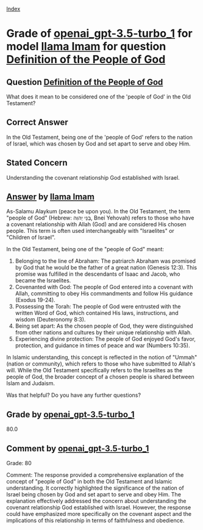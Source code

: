 
[Index](../../../../index.md)
# Grade of [openai_gpt-3.5-turbo_1](../../../grading_models/openai_gpt-3.5-turbo_1.md) for model [llama Imam](../../../answering_models/llama_Imam.md) for question [Definition of the People of God](../../../questions/Definition_of_the_People_of_God.md)

## Question [Definition of the People of God](../../../questions/Definition_of_the_People_of_God.md)
What does it mean to be considered one of the 'people of God' in the Old Testament?

## Correct Answer
In the Old Testament, being one of the 'people of God' refers to the nation of Israel, which was chosen by God and set apart to serve and obey Him.

## Stated Concern
Understanding the covenant relationship God established with Israel.

## [Answer](../Definition_of_the_People_of_God.md) by [llama Imam](../../../answering_models/llama_Imam.md)
As-Salamu Alaykum (peace be upon you). In the Old Testament, the term "people of God" (Hebrew: בְּנֵי יְהוִה, Bnei Yehovah) refers to those who have a covenant relationship with Allah (God) and are considered His chosen people. This term is often used interchangeably with "Israelites" or "Children of Israel".

In the Old Testament, being one of the "people of God" meant:

1. Belonging to the line of Abraham: The patriarch Abraham was promised by God that he would be the father of a great nation (Genesis 12:3). This promise was fulfilled in the descendants of Isaac and Jacob, who became the Israelites.
2. Covenanted with God: The people of God entered into a covenant with Allah, committing to obey His commandments and follow His guidance (Exodus 19-24).
3. Possessing the Torah: The people of God were entrusted with the written Word of God, which contained His laws, instructions, and wisdom (Deuteronomy 8:3).
4. Being set apart: As the chosen people of God, they were distinguished from other nations and cultures by their unique relationship with Allah.
5. Experiencing divine protection: The people of God enjoyed God's favor, protection, and guidance in times of peace and war (Numbers 10:35).

In Islamic understanding, this concept is reflected in the notion of "Ummah" (nation or community), which refers to those who have submitted to Allah's will. While the Old Testament specifically refers to the Israelites as the people of God, the broader concept of a chosen people is shared between Islam and Judaism.

Was that helpful? Do you have any further questions?

## Grade by [openai_gpt-3.5-turbo_1](../../../grading_models/openai_gpt-3.5-turbo_1.md)
80.0

## Comment by [openai_gpt-3.5-turbo_1](../../../grading_models/openai_gpt-3.5-turbo_1.md)
Grade: 80

Comment: The response provided a comprehensive explanation of the concept of "people of God" in both the Old Testament and Islamic understanding. It correctly highlighted the significance of the nation of Israel being chosen by God and set apart to serve and obey Him. The explanation effectively addressed the concern about understanding the covenant relationship God established with Israel. However, the response could have emphasized more specifically on the covenant aspect and the implications of this relationship in terms of faithfulness and obedience.
